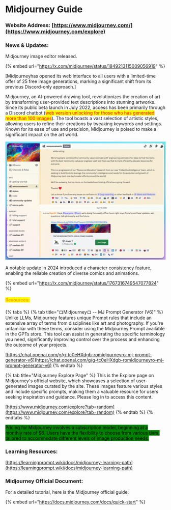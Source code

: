 # Midjourney Guide

### Website Address: [https://www.midjourney.com/](https://www.midjourney.com/explore)

### News & Updates:

Midjourney image editor released.

{% embed url="https://x.com/midjourney/status/1849213115009056919" %}

\[Midjourneyhas opened its web interface to all users with a limited-time offer of 25 free image generations, marking a significant shift from its previous Discord-only approach.]



Midjourney, an AI-powered drawing tool, revolutionizes the creation of art by transforming user-provided text descriptions into stunning artworks. Since its public beta launch in July 2022, access has been primarily through a Discord chatbot (<mark style="color:red;">web version unlocking for those who has generated more than 100 images</mark>). The tool boasts a vast selection of artistic styles, allowing users to refine their creations by tweaking keywords and settings. Known for its ease of use and precision, Midjourney is poised to make a significant impact on the art world.&#x20;

![](../../.gitbook/assets/Midjourney.png)

A notable update in 2024 introduced a character consistency feature, enabling the reliable creation of diverse comics and animations.

{% embed url="https://x.com/midjourney/status/1767316749547077824" %}

#### <mark style="color:orange;">Resources:</mark>

{% tabs %}
{% tab title="ロMidjourneyロ -- MJ Prompt Generator (V6)" %}
Unlike LLMs, Midjourney features unique Prompt rules that include an extensive array of terms from disciplines like art and photography. If you're unfamiliar with these terms, consider using the Midjourney Prompt available in the GPTs store. This tool can assist in generating the specific terminology you need, significantly improving control over the process and enhancing the outcome of your projects.

[https://chat.openai.com/g/g-tc0eHXdgb-romidjourneyro-mj-prompt-generator-v6](https://chat.openai.com/g/g-tc0eHXdgb-romidjourneyro-mj-prompt-generator-v6)
{% endtab %}

{% tab title="Midjourney Explore Page" %}
This is the Explore page on Midjourney's official website, which showcases a selection of user-generated images curated by the site. These images feature various styles and include specific prompts, making them a valuable resource for users seeking inspiration and guidance. Please log in to access this content.

[https://www.midjourney.com/explore?tab=random](https://www.midjourney.com/explore?tab=random)
{% endtab %}
{% endtabs %}

<mark style="background-color:green;">Pricing for Midjourney involves a subscription model, beginning at a monthly rate of $8. Users have the flexibility to choose from various tiers, tailored to accommodate different levels of image production needs.</mark>



### Learning Resources:

[https://learningprompt.wiki/docs/midjourney-learning-path](https://learningprompt.wiki/docs/midjourney-learning-path)

### Midjourney Official Document:

For a detailed tutorial, here is the Midjourney official guide:

{% embed url="https://docs.midjourney.com/docs/quick-start" %}



